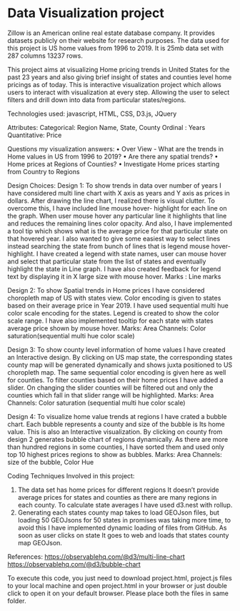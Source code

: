 # Data Visualization project
Zillow is an American online real estate database company. It provides datasets publicly on their
website for research purposes. The data used for this project is US home values from 1996 to 2019. It is
25mb data set with 287 columns 13237 rows.

This project aims at visualizing Home pricing trends in United States for the past 23 years and
also giving brief insight of states and counties level home pricings as of today. This is interactive
visualization project which allows users to interact with visualization at every step. Allowing the user to
select filters and drill down into data from particular states/regions. 

Technologies used: javascript, HTML, CSS, D3.js, JQuery

Attributes:
Categorical: Region Name, State, County
Ordinal : Years
Quantitative: Price

Questions my visualization answers:
• Over View - What are the trends in Home values in US from 1996 to 2019?
• Are there any spatial trends?
• Home prices at Regions of Counties?
• Investigate Home prices starting from Country to Regions

Design Choices:
Design 1:
To show trends in data over number of years I have considered multi line chart with X axis as
years and Y axis as prices in dollars. After drawing the line chart, I realized there is visual clutter. To
overcome this, I have included line mouse hover- highlight for each line on the graph. When user mouse
hover any particular line it highlights that line and reduces the remaining lines color opacity. And also, I
have implemented a tool tip which shows what is the average price for that particular state on that
hovered year. I also wanted to give some easiest way to select lines instead searching the state from
bunch of lines that is legend mouse hover-highlight. I have created a legend with state names, user can
mouse hover and select that particular state from the list of states and eventually highlight the state in
Line graph. I have also created feedback for legend text by displaying it in X large size with mouse hover.
Marks : Line marks

Design 2:
To show Spatial trends in Home prices I have considered choropleth map of US with states view.
Color encoding is given to states based on their average price in Year 2019. I have used sequential multi
hue color scale encoding for the states. Legend is created to show the color scale range. I have also
implemented tooltip for each state with states average price shown by mouse hover.
Marks: Area
Channels: Color saturation(sequential multi hue color scale)

Design 3:
To show county level information of home values I have created an Interactive design. By
clicking on US map state, the corresponding states county map will be generated dynamically and shows
juxta positioned to US choropleth map. The same sequential color encoding is given here as well for
counties. To filter counties based on their home prices I have added a slider. On changing the slider
counties will be filtered out and only the counties which fall in that slider range will be highlighted.
Marks: Area
Channels: Color saturation (sequential multi hue color scale)

Design 4:
To visualize home value trends at regions I have crated a bubble chart. Each bubble represents a
county and size of the bubble is Its home value. This is also an Interactive visualization. By clicking on
county from design 2 generates bubble chart of regions dynamically. As there are more than hundred
regions in some counties, I have sorted them and used only top 10 highest prices regions to show as
bubbles.
Marks: Area
Channels: size of the bubble, Color Hue

Coding Techniques Involved in this project:
1. The data set has home prices for different regions It doesn’t provide average prices for states and
counties as there are many regions in each county. To calculate state averages I have used d3.nest
with rollup.
2. Generating each states county map takes to load GEOJson files, but loading 50 GEOJsons for 50
states in promises was taking more time, to avoid this I have implemented dynamic loading of
files from GitHub. As soon as user clicks on state It goes to web and loads that states county map
GEOJson.

References:
https://observablehq.com/@d3/multi-line-chart
https://observablehq.com/@d3/bubble-chart

To execute this code, you just need to download project.html, project.js files to your local machine and open project.html in your browser or just double click to open it on your default browser. Please place both the files in same folder.

